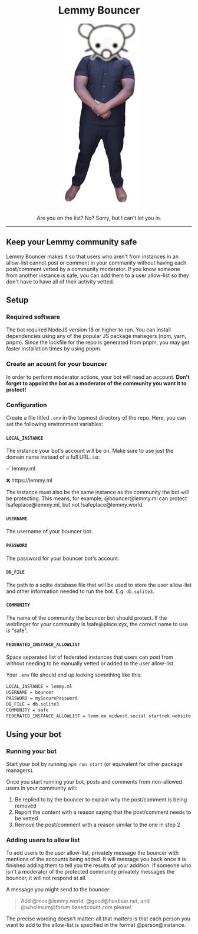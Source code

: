 <div align="center">
  <h1>Lemmy Bouncer</h1>
  <img src="images/lemmy-bouncer.png" alt="Lemmy Bouncer" height="500px" wifth="500px"/>
  <p>Are you on the list? No? Sorry, but I can't let you in.</p>
</div>

-----------------------------

## Keep your Lemmy community safe

Lemmy Bouncer makes it so that users who aren't from instances in an allow-list cannot post or comment in your community without having each post/comment vetted by a community moderator. If you know someone from another instance is safe, you can add them to a user allow-list so they don't have to have all of their activity vetted.

## Setup

### Required software
The bot required NodeJS version 18 or higher to run. You can install dependencies using any of the popular JS package managers (npm, yarn, pnpm). Since the lockfile for the repo is generated from pnpm, you may get faster installation times by using pnpm.

### Create an acount for your bouncer
In order to perform moderator actions, your bot will need an account. **Don't forget to appoint the bot as a moderator of the community you want it to protect!**

### Configuration
Create a file titled `.env` in the topmost directory of the repo. Here, you can set the following environment variables:

#### `LOCAL_INSTANCE`
The instance your bot's account will be on. Make sure to use just the domain name instead of a full URL. i.e:

✅ lemmy.ml

❌ https<span>://</span><span>lemmy.ml</span>

The instance must also be the same instance as the community the bot will be protecting. This means, for example, @bouncer@<span>lemmy</span>.ml can protect !safeplace@<span>lemmy</span>.ml, but not !safeplace@<span>lemmy</span>.world.

#### `USERNAME`
The username of your bouncer bot.

#### `PASSWORD`
The password for your bouncer bot's account.

#### `DB_FILE`
The path to a sqlite database file that will be used to store the user allow-list and other information needed to run the bot. E.g. `db.sqlite3`.

#### `COMMUNITY`
The name of the community the bouncer bot should protect. If the webfinger for your community is !safe@<span>place</span>.xyx, the correct name to use is "safe".

#### `FEDERATED_INSTANCE_ALLOWLIST`
Space separated list of federated instances that users can post from without needing to be manually vetted or added to the user allow-list.

Your `.env` file should end up looking something like this:
```
LOCAL_INSTANCE = lemmy.ml
USERNAME = bouncer
PASSWORD = mySecurePassword
DB_FILE = db.sqlite3
COMMUNITY = safe
FEDERATED_INSTANCE_ALLOWLIST = lemm.ee midwest.social startrek.website
```

## Using your bot

### Running your bot
Start your bot by running `npm run start` (or equivalent for other package managers).

Once you start running your bot, posts and comments from non-allowed users in your community will:
1. Be replied to by the bouncer to explain why the post/comment is being removed
2. Report the content with a reason saying that the post/comment needs to be vetted
3. Remove the post/comment with a reason similar to the one in step 2

### Adding users to allow list
To add users to the user allow-list, privately message the bouncer with mentions of the accounts being added. It will message you back once it is finished adding them to tell you the results of your addition. If someone who isn't a moderator of the protected community privately messages the bouncer, it will not respond at all.

A message you might send to the bouncer:

> Add @nice@<span>lemmy</span>.world, @good@<span>hexbear</span>.net, and @wholesum@<span>forum.</span><span>basedcount</span>.com please!

The precise wording doesn't matter: all that matters is that each person you want to add to the allow-list is specified in the format @person@<span>instance</span>.
